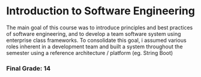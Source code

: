 # Introduction to Software Engineering
The main goal of this course was to introduce principles and best practices of software engineering, and to develop a team software system using enterprise class frameworks. To consolidate this goal, i assumed various roles inherent in a development team and built a system throughout the semester using a reference architecture / platform (eg. String Boot)

### Final Grade: 14
